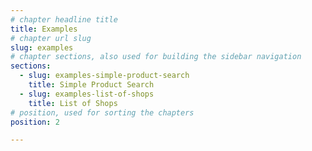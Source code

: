 ```yaml
---
# chapter headline title
title: Examples
# chapter url slug
slug: examples
# chapter sections, also used for building the sidebar navigation
sections: 
  - slug: examples-simple-product-search
    title: Simple Product Search
  - slug: examples-list-of-shops
    title: List of Shops
# position, used for sorting the chapters
position: 2 

---
```

